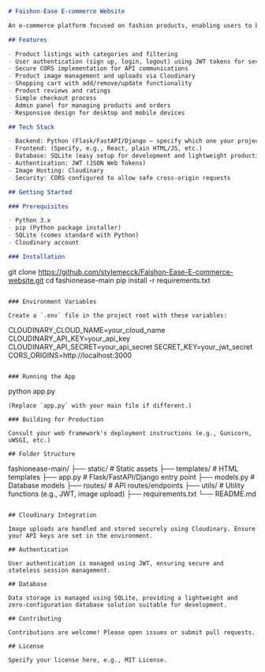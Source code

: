 

```markdown
# Faishon-Ease E-commerce Website

An e-commerce platform focused on fashion products, enabling users to browse, shop, and manage their purchases with ease.

## Features

- Product listings with categories and filtering
- User authentication (sign up, login, logout) using JWT tokens for secure session management
- Secure CORS implementation for API communications
- Product image management and uploads via Cloudinary
- Shopping cart with add/remove/update functionality
- Product reviews and ratings
- Simple checkout process
- Admin panel for managing products and orders
- Responsive design for desktop and mobile devices

## Tech Stack

- Backend: Python (Flask/FastAPI/Django – specify which one your project uses)
- Frontend: (Specify, e.g., React, plain HTML/JS, etc.)
- Database: SQLite (easy setup for development and lightweight production use)
- Authentication: JWT (JSON Web Tokens)
- Image Hosting: Cloudinary
- Security: CORS configured to allow safe cross-origin requests

## Getting Started

### Prerequisites

- Python 3.x
- pip (Python package installer)
- SQLite (comes standard with Python)
- Cloudinary account

### Installation

```
git clone https://github.com/stylemecck/Faishon-Ease-E-commerce-website.git
cd fashionease-main
pip install -r requirements.txt
```

### Environment Variables

Create a `.env` file in the project root with these variables:

```
CLOUDINARY_CLOUD_NAME=your_cloud_name
CLOUDINARY_API_KEY=your_api_key
CLOUDINARY_API_SECRET=your_api_secret
SECRET_KEY=your_jwt_secret
CORS_ORIGINS=http://localhost:3000
```

### Running the App

```
python app.py
```
(Replace `app.py` with your main file if different.)

### Building for Production

Consult your web framework's deployment instructions (e.g., Gunicorn, uWSGI, etc.)

## Folder Structure

```
fashionease-main/
├── static/           # Static assets
├── templates/        # HTML templates
├── app.py            # Flask/FastAPI/Django entry point
├── models.py         # Database models
├── routes/           # API routes/endpoints
├── utils/            # Utility functions (e.g., JWT, image upload)
├── requirements.txt
└── README.md
```

## Cloudinary Integration

Image uploads are handled and stored securely using Cloudinary. Ensure your API keys are set in the environment.

## Authentication

User authentication is managed using JWT, ensuring secure and stateless session management.

## Database

Data storage is managed using SQLite, providing a lightweight and zero-configuration database solution suitable for development.

## Contributing

Contributions are welcome! Please open issues or submit pull requests.

## License

Specify your license here, e.g., MIT License.
```

